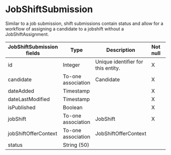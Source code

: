 # JobShiftSubmission

Similar to a job submission, shift submissions contain status and allow for a workflow of assigning a candidate to a jobshift without a JobShiftAssignment.

<table>
    <colgroup>
        <col width="20%" />
        <col width="20%" />
        <col width="20%" />
        <col width="20%" />
        <col width="20%" />
    </colgroup>
    <thead>
        <tr class="header">
            <th>JobShiftSubmission fields</th>
            <th>Type</th>
            <th>Description</th>
            <th>Not null</th>
            <th>Read-only</th>
        </tr>
    </thead>
    <tbody>
        <tr class="even">
            <td>id</td>
            <td>Integer</td>
            <td>Unique identifier for this entity.</td>
            <td>X</td>
            <td>X</td>
        </tr>
        <tr class="odd">
            <td>candidate</td>
            <td>To-one association</td>
            <td>Candidate</td>
            <td>X</td>
            <td></td>
        </tr>
        <tr class="even">
            <td>dateAdded</td>
            <td>Timestamp</td>
            <td></td>
            <td>X</td>
            <td></td>
        </tr>
        <tr class="odd">
            <td>dateLastModified</td>
            <td>Timestamp</td>
            <td></td>
            <td>X</td>
            <td></td>
        </tr>
        <tr class="even">
            <td>isPublished</td>
            <td>Boolean</td>
            <td></td>
            <td>X</td>
            <td></td>
        </tr>
        <tr class="odd">
            <td>jobShift</td>
            <td>To-one association</td>
            <td>JobShift</td>
            <td>X</td>
            <td></td>
        </tr>
        <tr class="even">
            <td>jobShiftOfferContext</td>
            <td>To-one association</td>
            <td>JobShiftOfferContext</td>
            <td></td>
            <td></td>
        </tr>
        <tr class="odd">
            <td>status</td>
            <td>String (50)</td>
            <td></td>
            <td></td>
            <td></td>
        </tr>
    </tbody>
</table>
